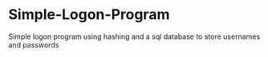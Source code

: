 # Simple-Logon-Program
Simple logon program using hashing and a sql database to store usernames and passwords
